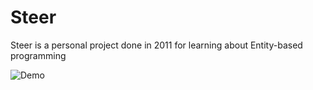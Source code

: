 # Steer
Steer is a personal project done in 2011 for learning about Entity-based programming

![Demo](http://i.imgur.com/2OL9C6m.png)

